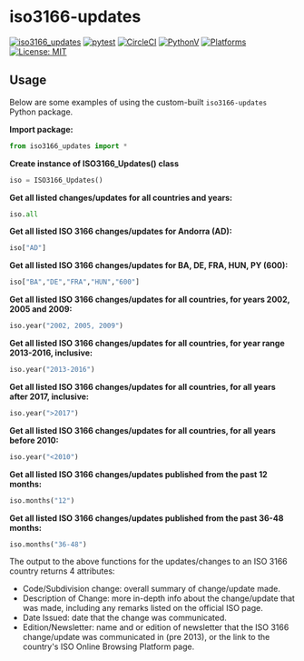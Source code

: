 # iso3166-updates

[![iso3166_updates](https://img.shields.io/pypi/v/iso3166-updates)](https://pypi.org/project/iso3166-updates/)
[![pytest](https://github.com/amckenna41/iso3166-updates/workflows/Building%20and%20Testing/badge.svg)](https://github.com/amckenna41/iso3166-updates/actions?query=workflowBuilding%20and%20Testing)
[![CircleCI](https://dl.circleci.com/status-badge/img/gh/amckenna41/iso3166-updates/tree/main.svg?style=svg&circle-token=9b0c0a9f6cc032f255dc28842c95600401aa4426)](https://dl.circleci.com/status-badge/redirect/gh/amckenna41/iso3166-updates/tree/main)
[![PythonV](https://img.shields.io/pypi/pyversions/iso3166-updates?logo=2)](https://pypi.org/project/iso3166-updates/)
[![Platforms](https://img.shields.io/badge/platforms-linux%2C%20macOS%2C%20Windows-green)](https://pypi.org/project/iso3166-updates/)
[![License: MIT](https://img.shields.io/github/license/amckenna41/iso3166-updates)](https://opensource.org/licenses/MIT)

Usage
-----
Below are some examples of using the custom-built `iso3166-updates` Python package. 

**Import package:**
```python
from iso3166_updates import *
```

**Create instance of ISO3166_Updates() class**
```python
iso = ISO3166_Updates()
```

**Get all listed changes/updates for all countries and years:**
```python
iso.all
```

**Get all listed ISO 3166 changes/updates for Andorra (AD):**
```python
iso["AD"]
```

**Get all listed ISO 3166 changes/updates for BA, DE, FRA, HUN, PY (600):**
```python
iso["BA","DE","FRA","HUN","600"]
```

**Get all listed ISO 3166 changes/updates for all countries, for years 2002, 2005 and 2009:**
```python
iso.year("2002, 2005, 2009")
```

**Get all listed ISO 3166 changes/updates for all countries, for year range 2013-2016, inclusive:**
```python
iso.year("2013-2016")
```

**Get all listed ISO 3166 changes/updates for all countries, for all years after 2017, inclusive:**
```python
iso.year(">2017")
```

**Get all listed ISO 3166 changes/updates for all countries, for all years before 2010:**
```python
iso.year("<2010")
```

**Get all listed ISO 3166 changes/updates published from the past 12 months:**
```python
iso.months("12")
```

**Get all listed ISO 3166 changes/updates published from the past 36-48 months:**
```python
iso.months("36-48")
```

The output to the above functions for the updates/changes to an ISO 3166 country returns 4 attributes: 

* Code/Subdivision change: overall summary of change/update made.
* Description of Change: more in-depth info about the change/update that was made, including any remarks listed on the official ISO page.
* Date Issued: date that the change was communicated.
* Edition/Newsletter: name and or edition of newsletter that the ISO 3166 change/update was communicated in (pre 2013), or the link to the country's ISO Online Browsing Platform page.